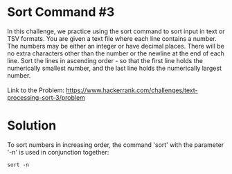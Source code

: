 # Sort Command #3
In this challenge, we practice using the sort command to sort input in text or TSV formats. You are given a text file where each line contains a number. The numbers may be either an integer or have decimal places. There will be no extra characters other than the number or the newline at the end of each line. Sort the lines in ascending order - so that the first line holds the numerically smallest number, and the last line holds the numerically largest number. <br>
<br>
Link to the Problem: https://www.hackerrank.com/challenges/text-processing-sort-3/problem

# Solution
To sort numbers in increasing order, the command 'sort' with the parameter '-n' is used in conjunction together:
```
sort -n
```
